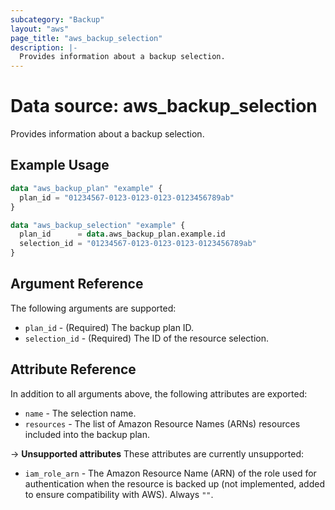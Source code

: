 ```yaml
---
subcategory: "Backup"
layout: "aws"
page_title: "aws_backup_selection"
description: |-
  Provides information about a backup selection.
---
```


# Data source: aws_backup_selection

Provides information about a backup selection.

## Example Usage

```terraform
data "aws_backup_plan" "example" {
  plan_id = "01234567-0123-0123-0123-0123456789ab"
}

data "aws_backup_selection" "example" {
  plan_id      = data.aws_backup_plan.example.id
  selection_id = "01234567-0123-0123-0123-0123456789ab"
}
```

## Argument Reference

The following arguments are supported:

* `plan_id` - (Required) The backup plan ID.
* `selection_id` - (Required) The ID of the resource selection.

## Attribute Reference

In addition to all arguments above, the following attributes are exported:

* `name` - The selection name.
* `resources` - The list of Amazon Resource Names (ARNs) resources included into the backup plan.

->  **Unsupported attributes**
These attributes are currently unsupported:

* `iam_role_arn` - The Amazon Resource Name (ARN) of the role used for authentication when the resource is backed up (not implemented, added to ensure compatibility with AWS). Always `""`.
